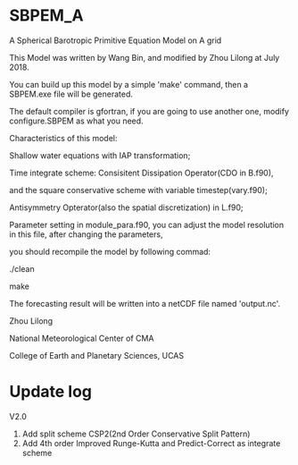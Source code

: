 # SBPEM_A
A Spherical Barotropic Primitive Equation Model on A grid

This Model was written by Wang Bin, and modified by Zhou Lilong at July 2018.

You can build up this model by a simple 'make' command, then a SBPEM.exe file will be generated.

The default compiler is gfortran, if you are going to use another one, modify configure.SBPEM as what you need.

Characteristics of this model:

Shallow water equations with IAP transformation;

Time integrate scheme: Consisitent Dissipation Operator(CDO in B.f90),

and the square conservative scheme with variable timestep(vary.f90);

Antisymmetry Opterator(also the spatial discretization) in L.f90;



Parameter setting in module_para.f90, you can adjust the model resolution in this file, after changing the parameters,

you should recompile the model by following commad:

./clean

make

The forecasting result will be written into a netCDF file named 'output.nc'.

Zhou Lilong

National Meteorological Center of CMA

College of Earth and Planetary Sciences, UCAS

# Update log
V2.0
1. Add split scheme CSP2(2nd Order Conservative Split Pattern)
2. Add 4th order Improved Runge-Kutta and Predict-Correct as integrate scheme